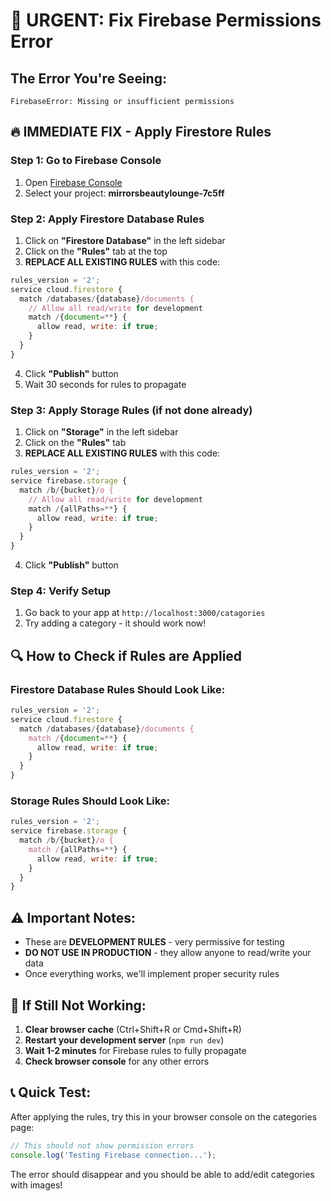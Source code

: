 # 🚨 URGENT: Fix Firebase Permissions Error

## The Error You're Seeing:
```
FirebaseError: Missing or insufficient permissions
```

## 🔥 IMMEDIATE FIX - Apply Firestore Rules

### Step 1: Go to Firebase Console
1. Open [Firebase Console](https://console.firebase.google.com/)
2. Select your project: **mirrorsbeautylounge-7c5ff**

### Step 2: Apply Firestore Database Rules
1. Click on **"Firestore Database"** in the left sidebar
2. Click on the **"Rules"** tab at the top
3. **REPLACE ALL EXISTING RULES** with this code:

```javascript
rules_version = '2';
service cloud.firestore {
  match /databases/{database}/documents {
    // Allow all read/write for development
    match /{document=**} {
      allow read, write: if true;
    }
  }
}
```

4. Click **"Publish"** button
5. Wait 30 seconds for rules to propagate

### Step 3: Apply Storage Rules (if not done already)
1. Click on **"Storage"** in the left sidebar
2. Click on the **"Rules"** tab
3. **REPLACE ALL EXISTING RULES** with this code:

```javascript
rules_version = '2';
service firebase.storage {
  match /b/{bucket}/o {
    // Allow all read/write for development
    match /{allPaths=**} {
      allow read, write: if true;
    }
  }
}
```

4. Click **"Publish"** button

### Step 4: Verify Setup
1. Go back to your app at `http://localhost:3000/catagories`
2. Try adding a category - it should work now!

## 🔍 How to Check if Rules are Applied

### Firestore Database Rules Should Look Like:
```javascript
rules_version = '2';
service cloud.firestore {
  match /databases/{database}/documents {
    match /{document=**} {
      allow read, write: if true;
    }
  }
}
```

### Storage Rules Should Look Like:
```javascript
rules_version = '2';
service firebase.storage {
  match /b/{bucket}/o {
    match /{allPaths=**} {
      allow read, write: if true;
    }
  }
}
```

## ⚠️ Important Notes:
- These are **DEVELOPMENT RULES** - very permissive for testing
- **DO NOT USE IN PRODUCTION** - they allow anyone to read/write your data
- Once everything works, we'll implement proper security rules

## 🐛 If Still Not Working:
1. **Clear browser cache** (Ctrl+Shift+R or Cmd+Shift+R)
2. **Restart your development server** (`npm run dev`)
3. **Wait 1-2 minutes** for Firebase rules to fully propagate
4. **Check browser console** for any other errors

## 📞 Quick Test:
After applying the rules, try this in your browser console on the categories page:
```javascript
// This should not show permission errors
console.log('Testing Firebase connection...');
```

The error should disappear and you should be able to add/edit categories with images!